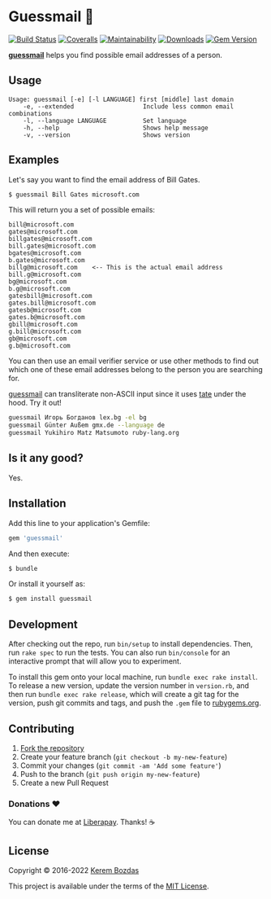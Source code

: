 # Guessmail 💌

[![Build Status](https://img.shields.io/github/workflow/status/krmbzds/guessmail/Test/master)](https://github.com/krmbzds/guessmail/actions/workflows/test.yml)
[![Coveralls](https://img.shields.io/coveralls/github/krmbzds/guessmail)](https://coveralls.io/github/krmbzds/guessmail) 
[![Maintainability](https://img.shields.io/codeclimate/maintainability/krmbzds/guessmail.svg)](https://codeclimate.com/github/krmbzds/guessmail/maintainability)
[![Downloads](https://img.shields.io/gem/dt/guessmail.svg)](https://rubygems.org/gems/guessmail)
[![Gem Version](https://img.shields.io/gem/v/guessmail.svg)](https://rubygems.org/gems/guessmail)


[**guessmail**][Guessmail] helps you find possible email addresses of a person.

## Usage

```
Usage: guessmail [-e] [-l LANGUAGE] first [middle] last domain
    -e, --extended                   Include less common email combinations
    -l, --language LANGUAGE          Set language
    -h, --help                       Shows help message
    -v, --version                    Shows version
```

## Examples

Let's say you want to find the email address of Bill Gates.

```sh
$ guessmail Bill Gates microsoft.com  
```

This will return you a set of possible emails:

```
bill@microsoft.com
gates@microsoft.com
billgates@microsoft.com
bill.gates@microsoft.com
bgates@microsoft.com
b.gates@microsoft.com
billg@microsoft.com    <-- This is the actual email address
bill.g@microsoft.com
bg@microsoft.com
b.g@microsoft.com
gatesbill@microsoft.com
gates.bill@microsoft.com
gatesb@microsoft.com
gates.b@microsoft.com
gbill@microsoft.com
g.bill@microsoft.com
gb@microsoft.com
g.b@microsoft.com
```

You can then use an email verifier service or use other methods to find out which one of these email addresses belong to the person you are searching for.

[guessmail][Guessmail] can transliterate non-ASCII input since it uses [tate][tate] under the hood. Try it out!

```sh
guessmail Игорь Богданов lex.bg -el bg
guessmail Günter Außem gmx.de --language de
guessmail Yukihiro Matz Matsumoto ruby-lang.org
```

## Is it any good?

Yes.

## Installation

Add this line to your application's Gemfile:

```ruby
gem 'guessmail'
```

And then execute:

```sh
$ bundle
```

Or install it yourself as:

```sh
$ gem install guessmail
```

## Development

After checking out the repo, run `bin/setup` to install dependencies. Then, run `rake spec` to run the tests. You can also run `bin/console` for an interactive prompt that will allow you to experiment.

To install this gem onto your local machine, run `bundle exec rake install`. To release a new version, update the version number in `version.rb`, and then run `bundle exec rake release`, which will create a git tag for the version, push git commits and tags, and push the `.gem` file to [rubygems.org][RubyGems].

## Contributing

1. [Fork the repository][Fork]
2. Create your feature branch (`git checkout -b my-new-feature`)
3. Commit your changes (`git commit -am 'Add some feature'`)
4. Push to the branch (`git push origin my-new-feature`)
5. Create a new Pull Request

### Donations ❤️

You can donate me at [Liberapay][Donation]. Thanks! ☕️

## License

Copyright © 2016-2022 [Kerem Bozdas][Personal Webpage]

This project is available under the terms of the [MIT License][License].

[Donation]: https://liberapay.com/krmbzds/donate
[Fork]: https://github.com/krmbzds/guessmail/fork
[Guessmail]: https://github.com/krmbzds/guessmail
[License]: http://kerem.mit-license.org
[Personal Webpage]: http://kerembozdas.com
[RubyGems]: https://rubygems.org
[Tate]: https://github.com/krmbzds/tate
